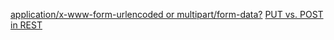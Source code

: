 [application/x-www-form-urlencoded or multipart/form-data?](https://stackoverflow.com/questions/4007969/application-x-www-form-urlencoded-or-multipart-form-data)
[PUT vs. POST in REST](https://stackoverflow.com/questions/630453/put-vs-post-in-rest)